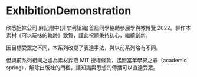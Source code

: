 # ExhibitionDemonstration
欣悉姐妹公司 麻記附中(非牟利組織)首屆同學協助參展學與教博覽 2022。聊作本素材《可以玩味的軌跡》致賀，謹此祝願秉持初心，繼續創新。

因目標受眾之不同，本系列改變了表達手法，與以前系列略有不同。

但與前系列相同之處為素材採取 MIT 授權條款，遙嚮當年學界之春（academic spring），解除出版社的門檻，讓知識與思想的傳播可以直達受眾。
